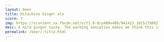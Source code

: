 ```yaml
---
layout: beer
title: Hitachino Ginger ale
score: 7
img: https://scontent.xx.fbcdn.net/v/t1.0-0/p480x480/942413_10151798927708745_1675671077_n.jpg?oh=71a6c1ff189220b5015f9f84ba15a085&oe=5895F0BD
desc: A mild ginger taste. The warming sensation makes me think this isn\'t meant for summer
permalink: /beer/:title.html
---
```

